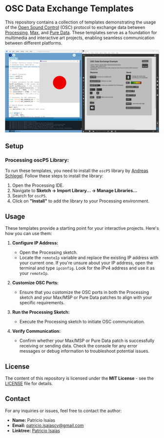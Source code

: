 # OSC Data Exchange Templates

This repository contains a collection of templates demonstrating the usage of the [Open Sound Control](https://en.wikipedia.org/wiki/Open_Sound_Control) (OSC) protocol to exchange data between [Processing](https://processing.org/), [Max](https://cycling74.com/products/max), and [Pure Data](https://puredata.info/). These templates serve as a foundation for multimedia and interactive art projects, enabling seamless communication between different platforms.

![Project Screenshot](/images/project-screenshot.jpg)

## Setup

### Processing oscP5 Library:

To run these templates, you need to install the `oscP5` library by [Andreas Schlegel](https://www.sojamo.de/). Follow these steps to install the library:

1. Open the Processing IDE.
2. Navigate to **Sketch -> Import Library... -> Manage Libraries...**
3. Search for `oscP5`.
4. Click on **"Install"** to add the library to your Processing environment.

## Usage

These templates provide a starting point for your interactive projects. Here's how you can use them:

1. **Configure IP Address:**

   - Open the Processing sketch.
   - Locate the `remoteIp` variable and replace the existing IP address with your current one. If you're unsure about your IP address, open the terminal and type `ipconfig`. Look for the IPv4 address and use it as your `remoteIp`.

2. **Customize OSC Ports:**

   - Ensure that you customize the OSC ports in both the Processing sketch and your Max/MSP or Pure Data patches to align with your specific requirements.

3. **Run the Processing Sketch:**

   - Execute the Processing sketch to initiate OSC communication.

4. **Verify Communication:**
   - Confirm whether your Max/MSP or Pure Data patch is successfully receiving or sending data. Check the console for any error messages or debug information to troubleshoot potential issues.

## License

The content of this repository is licensed under the **MIT License** - see the [LICENSE](/LICENSE.txt) file for details.

## Contact

For any inquiries or issues, feel free to contact the author:

- **Name:** Patricio Isaías
- **Email:** patricio.isaiascv@gmail.com
- **Linktree:** [Patricio Isaías](https://linktr.ee/patricioisaias)
